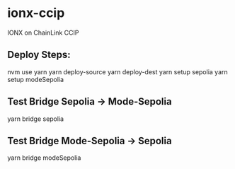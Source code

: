 # ionx-ccip
IONX on ChainLink CCIP


## Deploy Steps:

nvm use
yarn
yarn deploy-source
yarn deploy-dest
yarn setup sepolia
yarn setup modeSepolia

## Test Bridge Sepolia -> Mode-Sepolia
yarn bridge sepolia

## Test Bridge Mode-Sepolia -> Sepolia
yarn bridge modeSepolia
